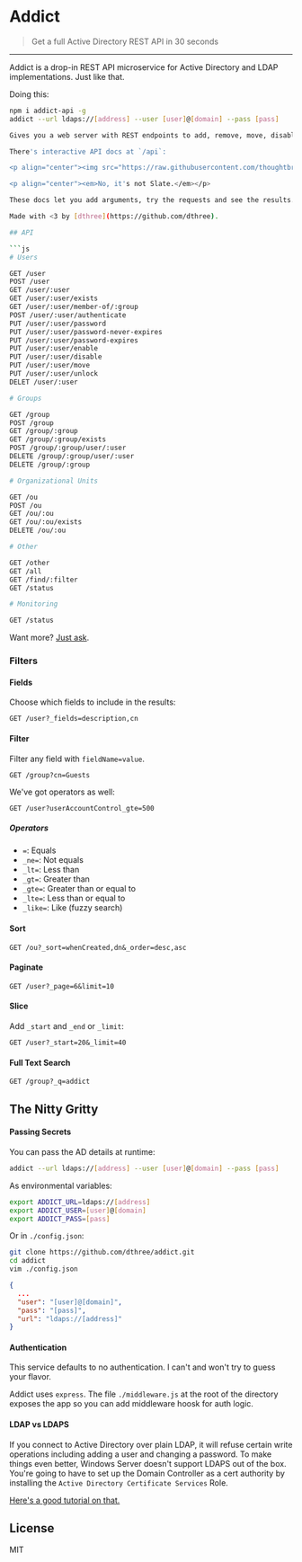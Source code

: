 # Addict

> Get a full Active Directory REST API in 30 seconds

---

Addict is a drop-in REST API microservice for Active Directory and LDAP implementations. Just like that.

Doing this:

```bash
npm i addict-api -g 
addict --url ldaps://[address] --user [user]@[domain] --pass [pass]

Gives you a web server with REST endpoints to add, remove, move, disable, enable, unlock or list Users, Groups and Organizational Units. It includes result caching by default and flexible filters for querying, sorting, pagination and column selection.

There's interactive API docs at `/api`:

<p align="center"><img src="https://raw.githubusercontent.com/thoughtbrew/img/master/addict-api.png" width=700 alt="Screenshot of API docs for Addict."></p>

<p align="center"><em>No, it's not Slate.</em></p>

These docs let you add arguments, try the requests and see the results.

Made with <3 by [dthree](https://github.com/dthree).

## API

```js
# Users

GET /user
POST /user
GET /user/:user
GET /user/:user/exists
GET /user/:user/member-of/:group
POST /user/:user/authenticate
PUT /user/:user/password
PUT /user/:user/password-never-expires
PUT /user/:user/password-expires
PUT /user/:user/enable
PUT /user/:user/disable
PUT /user/:user/move
PUT /user/:user/unlock
DELET /user/:user

# Groups

GET /group
POST /group
GET /group/:group
GET /group/:group/exists
POST /group/:group/user/:user
DELETE /group/:group/user/:user
DELETE /group/:group

# Organizational Units

GET /ou
POST /ou
GET /ou/:ou
GET /ou/:ou/exists
DELETE /ou/:ou

# Other

GET /other
GET /all
GET /find/:filter
GET /status

# Monitoring

GET /status 						

```

Want more? [Just ask]().

### Filters

#### Fields

Choose which fields to include in the results:

`GET /user?_fields=description,cn`

#### Filter

Filter any field with `fieldName=value`.

`GET /group?cn=Guests`

We've got operators as well:

`GET /user?userAccountControl_gte=500`

##### Operators

 - `=`: Equals
 - `_ne=`: Not equals 
 - `_lt=`: Less than
 - `_gt=`: Greater than
 - `_gte=`: Greater than or equal to
 - `_lte=`: Less than or equal to
 - `_like=`: Like (fuzzy search)

#### Sort

`GET /ou?_sort=whenCreated,dn&_order=desc,asc`

#### Paginate

`GET /user?_page=6&limit=10`

#### Slice

Add `_start` and `_end` or `_limit`:

`GET /user?_start=20&_limit=40`

#### Full Text Search

`GET /group?_q=addict`



## The Nitty Gritty

#### Passing Secrets

You can pass the AD details at runtime:

```bash
addict --url ldaps://[address] --user [user]@[domain] --pass [pass]
```

As environmental variables:

```bash
export ADDICT_URL=ldaps://[address]
export ADDICT_USER=[user]@[domain]
export ADDICT_PASS=[pass]
```

Or in `./config.json`:


```bash
git clone https://github.com/dthree/addict.git
cd addict
vim ./config.json
```

```json
{
  ...
  "user": "[user]@[domain]",
  "pass": "[pass]",
  "url": "ldaps://[address]"
}
```

#### Authentication

This service defaults to no authentication. I can't and won't try to guess your flavor. 

Addict uses `express`. The file `./middleware.js` at the root of the directory exposes the app so you can add middleware hoosk for auth logic.

#### LDAP vs LDAPS

If you connect to Active Directory over plain LDAP, it will refuse certain write operations including adding a user and changing a password. To make things even better, Windows Server doesn't support LDAPS out of the box. You're going to have to set up the Domain Controller as a cert authority by installing the `Active Directory Certificate Services` Role.

[Here's a good tutorial on that.](http://gregtechnobabble.blogspot.com/2012/11/enabling-ldap-ssl-in-windows-2012-part-1.html)


## License

MIT

